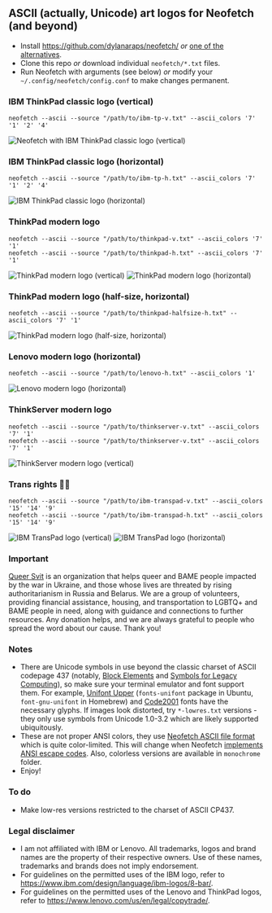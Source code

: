 ## ASCII (actually, Unicode) art logos for Neofetch (and beyond) ##

* Install https://github.com/dylanaraps/neofetch/ *or* [one of the alternatives](https://github.com/topics/neofetch).
* Clone this repo *or* download individual `neofetch/*.txt` files.
* Run Neofetch with arguments (see below) *or* modify your `~/.config/neofetch/config.conf` to make changes permanent.

### IBM ThinkPad classic logo (vertical) ###
	neofetch --ascii --source "/path/to/ibm-tp-v.txt" --ascii_colors '7' '1' '2' '4'
![Neofetch with IBM ThinkPad classic logo (vertical)](./screenshots/ibm-tp-v-neofetch.png?raw=true)

### IBM ThinkPad classic logo (horizontal) ###
	neofetch --ascii --source "/path/to/ibm-tp-h.txt" --ascii_colors '7' '1' '2' '4'
![IBM ThinkPad classic logo (horizontal)](./screenshots/ibm-tp-h.png?raw=true)

### ThinkPad modern logo ###
	neofetch --ascii --source "/path/to/thinkpad-v.txt" --ascii_colors '7' '1'
	neofetch --ascii --source "/path/to/thinkpad-h.txt" --ascii_colors '7' '1'
![ThinkPad modern logo (vertical)](./screenshots/thinkpad-v.png?raw=true)
![ThinkPad modern logo (horizontal)](./screenshots/thinkpad-h.png?raw=true)

### ThinkPad modern logo (half-size, horizontal) ###
	neofetch --ascii --source "/path/to/thinkpad-halfsize-h.txt" --ascii_colors '7' '1'
![ThinkPad modern logo (half-size, horizontal)](./screenshots/thinkpad-halfsize-h.png?raw=true)

### Lenovo modern logo (horizontal) ###
	neofetch --ascii --source "/path/to/lenovo-h.txt" --ascii_colors '1'
![Lenovo modern logo (horizontal)](./screenshots/lenovo-h.png?raw=true)

### ThinkServer modern logo ###
	neofetch --ascii --source "/path/to/thinkserver-v.txt" --ascii_colors '7' '1'
	neofetch --ascii --source "/path/to/thinkserver-v.txt" --ascii_colors '7' '1'
![ThinkServer modern logo (vertical)](./screenshots/thinkserver-v.png?raw=true)

### Trans rights 🏳️‍⚧️ ###
	neofetch --ascii --source "/path/to/ibm-transpad-v.txt" --ascii_colors '15' '14' '9'
	neofetch --ascii --source "/path/to/ibm-transpad-h.txt" --ascii_colors '15' '14' '9'
![IBM TransPad logo (vertical)](./screenshots/ibm-transpad-v.png?raw=true)
![IBM TransPad logo (horizontal)](./screenshots/ibm-transpad-h.png?raw=true)


### Important ###
[Queer Svit](https://queersvit.taplink.ws/) is an organization that helps queer and BAME people impacted by the war in Ukraine, and those whose lives are threated by rising authoritarianism in Russia and Belarus. We are a group of volunteers, providing financial assistance, housing, and transportation to LGBTQ+ and BAME people in need, along with guidance and connections to further resources.
Any donation helps, and we are always grateful to people who spread the word about our cause. Thank you!


### Notes ###
* There are Unicode symbols in use beyond the classic charset of ASCII codepage 437 (notably, [Block Elements](https://en.wikipedia.org/wiki/Block_Elements) and [Symbols for Legacy Computing](https://en.wikipedia.org/wiki/Symbols_for_Legacy_Computing)), so make sure your terminal emulator and font support them. For example, [Unifont Upper](https://unifoundry.com/unifont/index.html) (`fonts-unifont` package in Ubuntu, `font-gnu-unifont` in Homebrew) and [Code2001](https://www.code2001.com/code2001.htm) fonts have the necessary glyphs. If images look distorted, try `*-lowres.txt` versions - they only use symbols from Unicode 1.0-3.2 which are likely supported ubiquitously.
* These are not proper ANSI colors, they use [Neofetch ASCII file format](https://github.com/dylanaraps/neofetch/wiki/Custom-Ascii-art-file-format) which is quite color-limited. This will change when Neofetch [implements](https://github.com/dylanaraps/neofetch/issues/1699) [ANSI escape codes](https://en.wikipedia.org/wiki/ANSI_escape_code#24-bit). Also, colorless versions are available in `monochrome` folder.
* Enjoy!


### To do ###
* Make low-res versions restricted to the charset of ASCII CP437.


### Legal disclaimer ###
* I am not affiliated with IBM or Lenovo. All trademarks, logos and brand names are the property of their respective owners. Use of these names, trademarks and brands does not imply endorsement.
* For guidelines on the permitted uses of the IBM logo, refer to <https://www.ibm.com/design/language/ibm-logos/8-bar/>.
* For guidelines on the permitted uses of the Lenovo and ThinkPad logos, refer to <https://www.lenovo.com/us/en/legal/copytrade/>.
